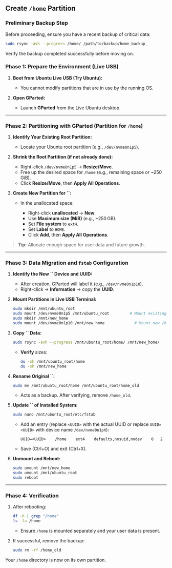 ## Create `/home` Partition

### Preliminary Backup Step

Before proceeding, ensure you have a recent backup of critical data:

```bash
sudo rsync -avh --progress /home/ /path/to/backup/home_backup_
```

Verify the backup completed successfully before moving on.

### Phase 1: Prepare the Environment (Live USB)

1. **Boot from Ubuntu Live USB (Try Ubuntu):**

   * You cannot modify partitions that are in use by the running OS.

2. **Open GParted:**

   * Launch **GParted** from the Live Ubuntu desktop.

---

### Phase 2: Partitioning with GParted (Partition for `/home`)

1. **Identify Your Existing Root Partition:**

   * Locate your Ubuntu root partition (e.g., `/dev/nvme0n1p5`).

2. **Shrink the Root Partition (if not already done):**

   * Right-click `/dev/nvme0n1p5` → **Resize/Move**.
   * Free up the desired space for `/home` (e.g., remaining space or \~250 GiB).
   * Click **Resize/Move**, then **Apply All Operations**.

3. **Create New Partition for **\`\`**:**

   * In the unallocated space:

     * Right-click **unallocated** → **New**.
     * Use **Maximum size (MiB)** (e.g., \~250 GB).
     * Set **File system** to `ext4`.
     * Set **Label** to `HOME`.
     * Click **Add**, then **Apply All Operations**.

> **Tip:** Allocate enough space for user data and future growth.

---

### Phase 3: Data Migration and `fstab` Configuration

1. **Identify the New **\`\`** Device and UUID:**

   * After creation, GParted will label it (e.g., `/dev/nvme0n1p10`).
   * Right-click → **Information** → copy the **UUID**.

2. **Mount Partitions in Live USB Terminal:**

   ```bash
   sudo mkdir /mnt/ubuntu_root
   sudo mount /dev/nvme0n1p5 /mnt/ubuntu_root         # Mount existing root
   sudo mkdir /mnt/new_home
   sudo mount /dev/nvme0n1p10 /mnt/new_home             # Mount new /home partition
   ```

3. **Copy **\`\`** Data:**

   ```bash
   sudo rsync -avh --progress /mnt/ubuntu_root/home/ /mnt/new_home/
   ```

   * **Verify** sizes:

     ```bash
     du -sh /mnt/ubuntu_root/home
     du -sh /mnt/new_home
     ```

4. **Rename Original **\`\`**:**

   ```bash
   sudo mv /mnt/ubuntu_root/home /mnt/ubuntu_root/home_old
   ```

   * Acts as a backup. After verifying, remove `/home_old`.

5. **Update **\`\`** of Installed System:**

   ```bash
   sudo nano /mnt/ubuntu_root/etc/fstab
   ```

   * Add an entry (replace `<UUID>` with the actual UUID or replace `UUID=<UUID>` with device name `/dev/nvme0n1pX`):

     ```
     UUID=<UUID>    /home    ext4    defaults,nosuid,nodev    0   2
     ```
   * Save (Ctrl+O) and exit (Ctrl+X).

6. **Unmount and Reboot:**

   ```bash
   sudo umount /mnt/new_home
   sudo umount /mnt/ubuntu_root
   sudo reboot
   ```

---

### Phase 4: Verification

1. After rebooting:

   ```bash
   df -h | grep "/home"
   ls -la /home
   ```

   * Ensure `/home` is mounted separately and your user data is present.

2. If successful, remove the backup:

   ```bash
   sudo rm -rf /home_old
   ```

Your `/home` directory is now on its own partition.
